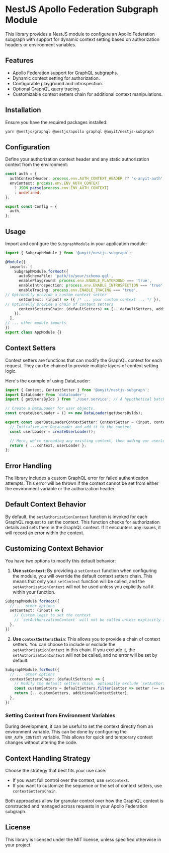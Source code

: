 # NestJS Apollo Federation Subgraph Module

This library provides a NestJS module to configure an Apollo Federation subgraph with support for dynamic context setting 
based on authorization headers or environment variables.

## Features

- Apollo Federation support for GraphQL subgraphs.
- Dynamic context setting for authorization.
- Configurable playground and introspection.
- Optional GraphQL query tracing.
- Customizable context setters chain for additional context manipulations.

## Installation

Ensure you have the required packages installed:

```bash
yarn @nestjs/graphql @nestjs/apollo graphql @anyit/nestjs-subgraph
```

## Configuration

Define your authorization context header and any static authorization context from the environment:

```typescript
const auth = {
  authContextHeader: process.env.AUTH_CONTEXT_HEADER ?? 'x-anyit-auth',
  envContext: process.env.ENV_AUTH_CONTEXT
    ? JSON.parse(process.env.ENV_AUTH_CONTEXT)
    : undefined,
};

export const Config = {
  auth,
};
```

## Usage

Import and configure the `SubgraphModule` in your application module:

```typescript
import { SubgraphModule } from '@anyit/nestjs-subgraph';

@Module({
  imports: [
    SubgraphModule.forRoot({
      autoSchemaFile: 'path/to/your/schema.gql',
      enablePlayground: process.env.ENABLE_PLAYGROUND === 'true',
      enableIntrospection: process.env.ENABLE_INTROSPECTION === 'true',
      enableTracing: process.env.ENABLE_TRACING === 'true',
// Optionally provide a custom context setter
      setContext: (input) => ({ /* ... your custom context ... */ }),
// Optionally provide a chain of context setters
      contextSettersChain: (defaultSetters) => [...defaultSetters, additionalContextSetter],
    }),
  ],
// ... other module imports
})
export class AppModule {}
```

## Context Setters

Context setters are functions that can modify the GraphQL context for each request. They can be chained to provide 
multiple layers of context setting logic.

Here's the example of using DataLoader:

```typescript
import { Context, ContextSetter } from '@anyit/nestjs-subgraph';
import DataLoader from 'dataloader';
import { getUsersByIds } from './user.service'; // A hypothetical batch loading function.

// Create a DataLoader for user objects.
const createUserLoader = () => new DataLoader(getUsersByIds);

export const userDataLoaderContextSetter: ContextSetter = (input, context): Context => {
  // Initialize our DataLoader and add it to the context
  const userLoader = createUserLoader();

  // Here, we're spreading any existing context, then adding our userLoader to it.
  return { ...context, userLoader };
};
```

## Error Handling

The library includes a custom GraphQL error for failed authentication attempts.
This error will be thrown if the context cannot be set from either the environment variable or the authorization header.

## Default Context Behavior

By default, the `setAuthorizationContext` function is invoked for each GraphQL request to set the context. This function 
checks for authorization details and sets them in the GraphQL context. If it encounters any issues, it will record an 
error within the context.

## Customizing Context Behavior

You have two options to modify this default behavior:

1. **Use `setContext`**: By providing a `setContext` function when configuring the module, you will override the default 
context setters chain. This means that only your `setContext` function will be called, and the `setAuthorizationContext` 
will not be used unless you explicitly call it within your function.

```typescript
SubgraphModule.forRoot({
  // ... other options
  setContext: (input) => {
    // Custom logic to set the context
    // `setAuthorizationContext` will not be called unless explicitly invoked here
  },
})
```

2. **Use `contextSettersChain`**: This allows you to provide a chain of context setters. You can choose to include or 
exclude the `setAuthorizationContext` in this chain. If you exclude it, the `setAuthorizationContext` will not be called, 
and no error will be set by default.

```typescript
SubgraphModule.forRoot({
  // ... other options
  contextSettersChain: (defaultSetters) => {
    // Modify the default setters chain, optionally exclude `setAuthorizationContext`
    const customSetters = defaultSetters.filter(setter => setter !== setAuthorizationContext);
    return [...customSetters, additionalContextSetter];
  },
})
```

### Setting Context from Environment Variables

During development, it can be useful to set the context directly from an environment variable. This can be done by 
configuring the `ENV_AUTH_CONTEXT` variable. This allows for quick and temporary context changes without altering the 
code.

## Context Handling Strategy

Choose the strategy that best fits your use case:

- If you want full control over the context, use `setContext`.
- If you want to customize the sequence or the set of context setters, use `contextSettersChain`.

Both approaches allow for granular control over how the GraphQL context is constructed and managed across requests in 
your Apollo Federation subgraph.

## License

This library is licensed under the MIT license, unless specified otherwise in your project.
